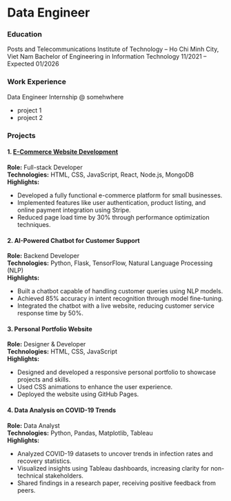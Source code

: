 # Data Engineer

### Education
Posts and Telecommunications Institute of Technology – Ho Chi Minh City, Viet Nam
Bachelor of Engineering in Information Technology
11/2021 – Expected 01/2026

### Work Experience
Data Engineer Internship @ somehwhere
- project 1
- project 2

### Projects

#### 1. [E-Commerce Website Development](https://github.com/username/ecommerce-project)  
**Role:** Full-stack Developer  
**Technologies:** HTML, CSS, JavaScript, React, Node.js, MongoDB  
**Highlights:**  
- Developed a fully functional e-commerce platform for small businesses.  
- Implemented features like user authentication, product listing, and online payment integration using Stripe.  
- Reduced page load time by 30% through performance optimization techniques.

#### 2. **AI-Powered Chatbot for Customer Support**  
**Role:** Backend Developer  
**Technologies:** Python, Flask, TensorFlow, Natural Language Processing (NLP)  
**Highlights:**  
- Built a chatbot capable of handling customer queries using NLP models.  
- Achieved 85% accuracy in intent recognition through model fine-tuning.  
- Integrated the chatbot with a live website, reducing customer service response time by 50%.

#### 3. **Personal Portfolio Website**  
**Role:** Designer & Developer  
**Technologies:** HTML, CSS, JavaScript  
**Highlights:**  
- Designed and developed a responsive personal portfolio to showcase projects and skills.  
- Used CSS animations to enhance the user experience.  
- Deployed the website using GitHub Pages.

#### 4. **Data Analysis on COVID-19 Trends**  
**Role:** Data Analyst  
**Technologies:** Python, Pandas, Matplotlib, Tableau  
**Highlights:**  
- Analyzed COVID-19 datasets to uncover trends in infection rates and recovery statistics.  
- Visualized insights using Tableau dashboards, increasing clarity for non-technical stakeholders.  
- Shared findings in a research paper, receiving positive feedback from peers.
